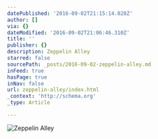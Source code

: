 ```yaml
---
datePublished: '2016-09-02T21:15:14.028Z'
author: []
via: {}
dateModified: '2016-09-02T21:06:46.310Z'
title: ''
publisher: {}
description: Zeppelin Alley
starred: false
sourcePath: _posts/2016-09-02-zeppelin-alley.md
inFeed: true
hasPage: true
inNav: false
url: zeppelin-alley/index.html
_context: 'http://schema.org'
_type: Article

---
```

![Zeppelin Alley](https://the-grid-user-content.s3-us-west-2.amazonaws.com/123b4dee-a6bf-4278-8863-660a5f4109ef.jpg)